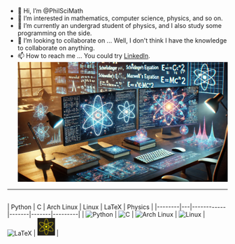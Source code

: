 <!---
PhilSciMath/PhilSciMath is a ✨ special ✨ repository because its `README.md` (this file) appears on your GitHub profile.
You can click the Preview link to take a look at your changes.
--->
- 👋 Hi, I’m @PhilSciMath
- 👀 I’m interested in mathematics, computer science, physics, and so on.
- 🌱 I’m currently an undergrad student of physics, and I also study some programming on the side.
- 💞️ I’m looking to collaborate on ... Well, I don't think I have the knowledge to collaborate on anything.
- 📫 How to reach me ... You could try [LinkedIn](https://www.linkedin.com/in/leandro-borges-ferreira/).
  <br>
![Background picture](https://github.com/PhilSciMath/assets/blob/main/profile_picture.png)
---
<br>
| Python | C | Arch Linux | Linux | LaTeX | Physics |
|--------|---|------------|-------|-------|---------|
| <img src="https://cdn.jsdelivr.net/gh/devicons/devicon/icons/python/python-original.svg" alt="Python" width="40" height="40"/> | <img src="https://cdn.jsdelivr.net/gh/devicons/devicon/icons/c/c-original.svg" alt="C" width="40" height="40"/> | <img src="https://cdn.jsdelivr.net/gh/devicons/devicon/icons/archlinux/archlinux-original.svg" alt="Arch Linux" width="40" height="40"/> | <img src="https://cdn.jsdelivr.net/gh/devicons/devicon/icons/linux/linux-original.svg" alt="Linux" width="40" height="40"/> | <img src="https://cdn.jsdelivr.net/gh/devicons/devicon/icons/latex/latex-original.svg" alt="LaTeX" width="40" height="40"/> | <img src="https://github.com/PhilSciMath/assets/blob/main/atom.png" alt="Physics" width="40" height="40"/> |


